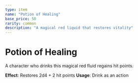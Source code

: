 ```yaml
---
type: item
name: "Potion of Healing"
base_price: 50
rarity: common
description: "A magical red liquid that restores vitality"
---
```


# Potion of Healing

A character who drinks this magical red fluid regains hit points.

**Effect**: Restores 2d4 + 2 hit points
**Usage**: Drink as an action
